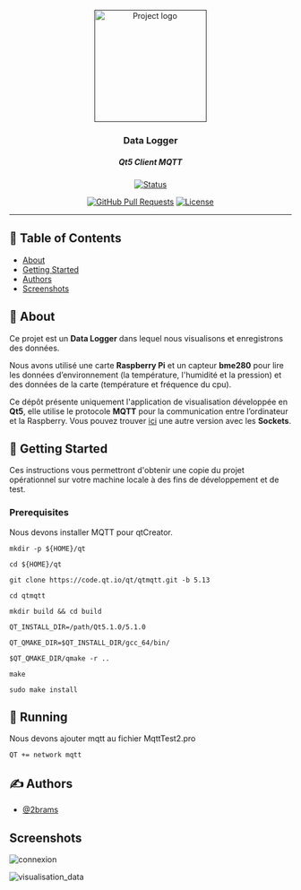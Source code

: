 <p align="center">
  <a href="" rel="noopener">
 <img width=200px height=200px src="https://i.imgur.com/6wj0hh6.jpg" alt="Project logo"></a>
</p>

<h3 align="center">Data Logger</h3>
<h5 align="center">Qt5 Client MQTT</h5>

<div align="center">

[![Status](https://img.shields.io/badge/status-active-success.svg)]()
<!-- [![GitHub Issues](https://img.shields.io/github/issues/kylelobo/The-Documentation-Compendium.svg)](https://github.com/kylelobo/The-Documentation-Compendium/issues) -->
[![GitHub Pull Requests](https://img.shields.io/github/issues-pr/kylelobo/The-Documentation-Compendium.svg)](https://github.com/kylelobo/The-Documentation-Compendium/pulls)
[![License](https://img.shields.io/badge/license-MIT-blue.svg)](/LICENSE)

</div>

---


## 📝 Table of Contents

- [About](#about)
- [Getting Started](#getting_started)
- [Authors](#authors)
- [Screenshots](#screenshots)

## 🧐 About <a name = "about"></a>

 Ce projet est un  **Data	Logger** dans lequel nous visualisons et enregistrons des données.

 Nous avons utilisé une carte **Raspberry Pi** et un capteur **bme280** pour lire les données	d’environnement (la température, l'humidité et la pression) et des données de la carte (température et fréquence du cpu). 

 Ce dépôt présente uniquement l'application de visualisation développée en **Qt5**, elle utilise le protocole **MQTT** pour la communication entre l’ordinateur et la Raspberry.
 Vous pouvez trouver [ici](https://github.com/2brams/Qt5ClientSocket)  une autre version avec les **Sockets**. 

## 🏁 Getting Started <a name = "getting_started"></a>

Ces instructions vous permettront d'obtenir une copie du projet opérationnel sur votre machine locale à des fins de développement et de test. 


### Prerequisites

Nous devons installer MQTT pour qtCreator.

```
mkdir -p ${HOME}/qt

cd ${HOME}/qt

git clone https://code.qt.io/qt/qtmqtt.git -b 5.13

cd qtmqtt

mkdir build && cd build

QT_INSTALL_DIR=/path/Qt5.1.0/5.1.0

QT_QMAKE_DIR=$QT_INSTALL_DIR/gcc_64/bin/

$QT_QMAKE_DIR/qmake -r ..

make 

sudo make install
```

## 🔧 Running <a name = "tests"></a>

Nous devons ajouter mqtt au fichier MqttTest2.pro

```
QT += network mqtt
```

## ✍️ Authors <a name = "authors"></a>

- [@2brams](https://github.com/2brams)



## Screenshots <a name = "screenshots"></a>

![connexion](https://imgur.com/VOEW9Dx.png)

![visualisation_data](https://imgur.com/bMLs68I.png)

